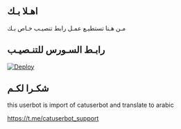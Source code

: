 ## اهـلا بـك
مـن هـنا تستطيـع عمـل رابط تنصيـب خـاص بـك

## رابـط السـورس للتنـصيـب

[![Deploy](https://www.herokucdn.com/deploy/button.svg)](https://heroku.com/deploy?template=https://github.com/XxXZizoXxX/jmthon)

## شكـرا لكـم 


this userbot is import of catuserbot and translate to arabic

https://t.me/catuserbot_support
